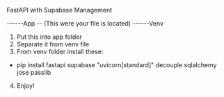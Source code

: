 FastAPI with Supabase Management

------App
      -- (This were your file is located)
------Venv

1. Put this into app folder
2. Separate it from venv file
3. From venv folder install these:
- pip install fastapi supabase "uvicorn[standard]" decouple sqlalchemy jose passlib
4. Enjoy!
